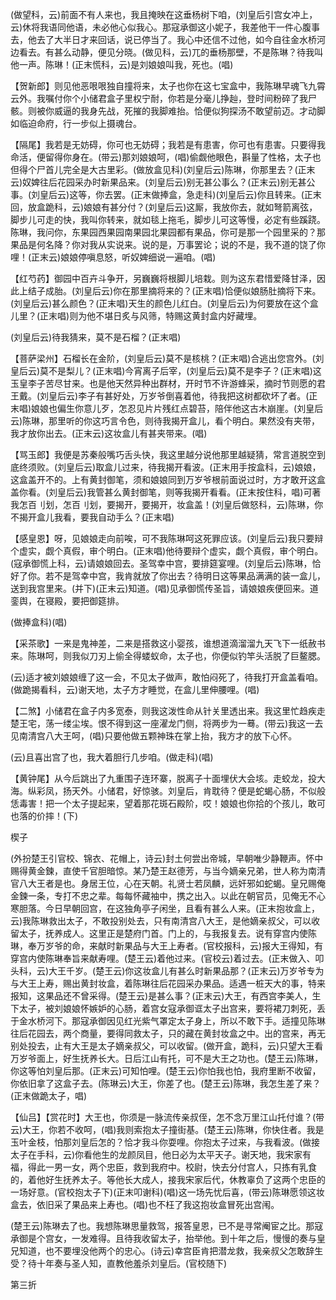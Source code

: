 <!-- { "loadSidebar": true } -->
(做望科，云)前面不有人来也，我且掩映在这垂杨树下咱，(刘皇后引宫女冲上，云)休将我语同他语，未必他心似我心。那寇承御这小妮子，我差他干一件心腹事去，他去了大半日才来回话，说已停当了。我心中还信不过他，如今自往金水桥河边看去。有甚么动静，便见分晓。(做见科，云)兀的垂杨那壁，不是陈琳？待我叫他一声。陈琳！(正末慌科，云)是刘娘娘叫我，死也。(唱)

【贺新郎】则见他恶哏哏独自撞将来，太子也你在这七宝盒中，我陈琳早魂飞九霄云外。我嘱付你个小储君盒子里权宁耐，你若是分毫儿挣赸，登时间粉碎了我尸骸。则被你威逼的我身先战，死摧的我脚难抬。恰便似狗探汤不敢望前迈。才动脚如临迫命府，行一步似上摄魂台。

【隔尾】我若是无妨碍，你可也无妨碍；我若是有患害，你可也有患害。只要得我命活，便留得你身在。(带云)那刘娘娘呵，(唱)偷觑他眼色，斟量了性格，太子也但得个尸首儿完全是大古里彩。(做放盒见科)(刘皇后云)陈琳，你那里去？(正末云)奴婢往后花园采办时新果品来。(刘皇后云)别无甚公事么？(正末云)别无甚公事。(刘皇后云)这等，你去罢。(正末做捧盒，急走科)(刘皇后云)你且转来。(正末回，放盒跪科，云)娘娘有甚分付？(刘皇后云)这厮，我放你去，就如弩箭离弦，脚步儿可走的快，我叫你转来，就如毯上拖毛，脚步儿可这等慢，必定有些蹊跷。陈琳，我问你，东果园西果园南果园北果园都有果品，你可是那一个园里采的？那果品是何名降？你对我从实说来。说的是，万事罢论；说的不是，我不道的饶了你哩！(正末云)娘娘停嗔息怒，听奴婢细说一遍咱。(唱)

【红芍药】御园中百卉斗争开，另巍巍将根脚儿培栽。则为这东君惜爱降甘泽，因此上结子成胎。(刘皇后云)你在那里摘将来的？(正末唱)恰便似娘肠肚摘将下来。(刘皇后云)甚么颜色？(正末唱)天生的颜色儿红白。(刘皇后云)为何要放在这个盒儿里？(正末唱)则为他不堪日炙与风筛，特赐这黄封盒内好藏埋。

(刘皇后云)待我猜来，莫不是石榴？(正末唱)

【菩萨梁州】石榴长在金阶，(刘皇后云)莫不是核桃？(正末唱)合逃出您宫外。(刘皇后云)莫不是梨儿？(正末唱)今宵离子后宰，(刘皇后云)莫不是李子？(正末唱)这玉皇李子苦尽甘来。也是他天然异种出群材，开时节不许游蜂采，摘时节则愿的君王戴。(刘皇后云)李子有甚好处，万岁爷倒喜着他，待我把这树都砍坏了者。(正末唱)娘娘也偏生你意儿歹，怎忍见片片残红点碧苔，陪伴他这古木崩崖。(刘皇后云)陈琳，那里听的你这巧言令色，则待我揭开盒儿，看个明白。果然没有夹带，我才放你出去。(正末云)这妆盒儿有甚夹带来。(唱)

【骂玉郎】我便是苏秦般嘴巧舌头快，我这里越分说他那里越疑猜，常言道脱空到底终须败。(刘皇后云)取盒儿过来，待我揭开看波。(正末用手按盒科，云)娘娘，这盒盖开不的。上有黄封御笔，须和娘娘同到万岁爷根前面说过时，方才敢开这盒盖你看。(刘皇后云)我管甚么黄封御笔，则等我揭开看看。(正末按住科，唱)可著我怎百刂划，怎百刂划，要揭开，要揭开，妆盒盖！(刘皇后做怒科，云)陈琳，你不揭开盒儿我看，要我自动手么？(正末唱)

【感皇恩】呀，见娘娘走向前唉，可不我陈琳呵这死罪应该。(刘皇后云)我只要辩个虚实，觑个真假，审个明白。(正末唱)他待要辩个虚实，觑个真假，审个明白。(寇承御慌上科，云)请娘娘回去。圣驾幸中宫，要排筵宴哩。(刘皇后云)陈琳，恰好了你。若不是驾幸中宫，我肯就放了你出去？待明日这等果品满满的装一盒儿，送到我宫里来。(并下)(正末云)知道。(唱)见承御慌传圣旨，请娘娘疾便回来。道銮舆，在寝殿，要把御筵排。

(做捧盒科)(唱)

【采茶歌】一来是鬼神差，二来是搭救这小婴孩，谁想道滴溜溜九天飞下一纸赦书来。陈琳呵，则我似刀刃上偷全得蝼蚁命，太子也，你便似钓竿头活脱了巨鳌腮。

(云)适才被刘娘娘缠了这一会，不见太子做声，敢怕闷死了，待我打开盒盖看咱。(做跪揭看科，云)谢天地，太子方才睡觉，在盒儿里伸腰哩。(唱)

【二煞】小储君在盒子内多宽泰，则我这泼性命从针关里透出来。我这里忙趋疾走楚王宅，荡一缕尘埃。恨不得到这一座濯龙门侧，将两步为一蓦。(带云)我这一去见南清宫八大王呵，(唱)只要他做五颗神珠在掌上抬，我方才的放下心怀。

(云)且喜出宫了也，我大着胆行几步咱。(做走科)(唱)

【黄钟尾】从今后跳出了九重围子连环寨，脱离子十面埋伏大会垓。走蛟龙，投大海。纵彩凤，扬天外。小储君，好惊骇。刘皇后，肯耽待？便是蛇蝎心肠，不似般恁毒害！把一个太子提起来，望着那花斑石殿阶，哎！娘娘也你拾的个孩儿，敢可也落的价摔！(下)

楔子

(外扮楚王引官校、锦衣、花帽上，诗云)封土何尝出帝城，早朝唯少静鞭声。怀中赐得黄金鍊，直使千官胆暗惊。某乃楚王赵德芳，与当今嫡亲兄弟，世人称为南清官八大王者是也。身居王位，心在天朝。礼贤士若凤麟，远奸邪如蛇蝎。皇兄赐俺金鍊一条，专打不忠之辈。每每怀藏袖中，携之出入。以此在朝官员，见俺无不心寒胆落。今日早朝回宫，在这独角亭子闲坐，且看有甚么人来。(正末抱妆盒上，云)我陈琳救出太子，不敢投别处去，只有南清宫八大王，是他嫡亲叔父，可以收留太子，抚养成人。这里正是楚府门首。门上的，与我报复去。说有穿宫内使陈琳，奉万岁爷的命，来献时新果品与大王上寿者。(官校报科，云)报大王得知，有穿宫内使陈琳奉旨来献寿哩。(楚王云)着他过来。(官校云)着过去。(正末做入、叩头科，云)大王千岁。(楚王云)你这妆盒儿有甚么时新果品那？(正末云)万岁爷专为与大王上寿，赐出黄封妆盒，着陈琳往后花园采办果品。适遇一桩天大的事，特来报知，这果品还不曾采得。(楚王云)是甚么事？(正末云)大王，有西宫李美人，生下太子，被刘娘娘怀嫉妒的心肠，着宫女寇承御诓太子出宫来，要将裙刀刺死，丢于金水桥河下。那寇承御因见红光紫气罩定太子身上，所以不敢下手。适撞见陈琳往后花园去，两个商量，要得同救太子，只的藏在黄封妆盒之中。出的宫来，再无别处投去，止有大王是太子嫡亲叔父，可以收留。(做开盒，跪科，云)只望大王看万岁爷面上，好生抚养长大。日后江山有托，可不是大王之功也。(楚王云)陈琳，你这等怕刘皇后那。(正末云)可知怕哩。(楚王云)你怕我也怕，我府里断不收留，你依旧拿了这盒子去。(陈琳云)大王，你差了也。(楚王云)陈琳，我怎生差了来？(正末做跪太子，唱)

【仙吕】【赏花时】大王也，你须是一脉流传亲叔侄，怎不念万里江山托付谁？(带云)大王，你若不收呵，(唱)我则索抱太子撞街基。(楚王云)陈琳，你快住者。我是玉叶金枝，怕那刘皇后怎的？恰才我斗你耍哩。你抱太子过来，与我看波。(做接太子在手科，云)你看他生的龙颜凤目，他日必为太平天子。谢天地，我宋家有福，得此一男一女，两个忠臣，救到我府中。校尉，快去分付宫人，只拣有乳食的，着他好生抚养太子。等他长大成人，接我宋家后代，休教辜负了这两个忠臣的一场好意。(官校抱太子下)(正末叩谢科)(唱)这一场先忧后喜，(带云)陈琳愿领这妆盒去，依旧采了果品来上寿也。(唱)也不枉了我这抱妆盒冒死出宫闱。

(楚王云)陈琳去了也。我想陈琳思量救驾，报答皇恩，已不是寻常阉宦之比。那寇承御是个宫女，一发难得。且待我收留太子，抬举他。到十年之后，慢慢的奏与皇兄知道，也不要埋没他两个的忠心。(诗云)幸宫臣肯把潜龙救，我亲叔父怎敢辞生受？待十年奏与圣人知，直教他羞杀刘皇后。(官校随下)


第三折

